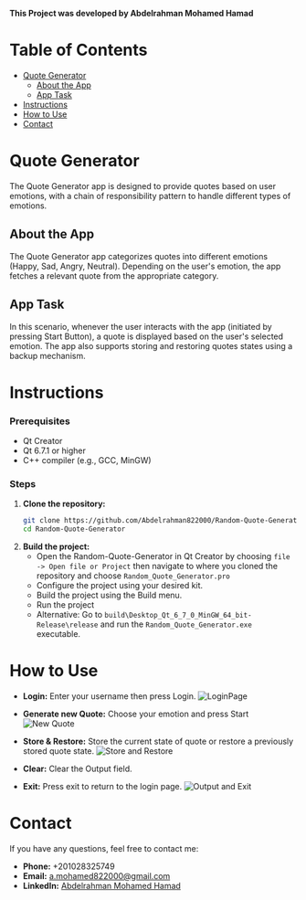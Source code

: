 **This Project was developed by Abdelrahman Mohamed Hamad**

# Table of Contents
- [Quote Generator](#quote-generator)
  - [About the App](#about-the-app)
  - [App Task](#app-task)
- [Instructions](#instructions)
- [How to Use](#how-to-use)
- [Contact](#contact)

# Quote Generator

The Quote Generator app is designed to provide quotes based on user emotions, with a chain of responsibility pattern to handle different types of emotions.

## About the App

The Quote Generator app categorizes quotes into different emotions (Happy, Sad, Angry, Neutral). Depending on the user's emotion, the app fetches a relevant quote from the appropriate category. 

## App Task

In this scenario, whenever the user interacts with the app (initiated by pressing Start Button), a quote is displayed based on the user's selected emotion. The app also supports storing and restoring quotes states using a backup mechanism.

# Instructions

### Prerequisites

- Qt Creator
- Qt 6.7.1 or higher
- C++ compiler (e.g., GCC, MinGW)

### Steps

1. **Clone the repository:**
    ```bash
    git clone https://github.com/Abdelrahman822000/Random-Quote-Generator.git
    cd Random-Quote-Generator
    ```
2. **Build the project:**
    - Open the Random-Quote-Generator in Qt Creator by choosing `file -> Open file or Project` then navigate to where you cloned the repository and choose `Random_Quote_Generator.pro`
    - Configure the project using your desired kit.
    - Build the project using the Build menu.
    - Run the project
    - Alternative: Go to `build\Desktop_Qt_6_7_0_MinGW_64_bit-Release\release` and run the `Random_Quote_Generator.exe` executable.

# How to Use

- **Login:** Enter your username then press Login. ![LoginPage](https://github.com/user-attachments/assets/b8933589-9a94-4766-a06b-f4c5755197a0)

- **Generate new Quote:** Choose your emotion and press Start![New Quote](https://github.com/user-attachments/assets/4af9418b-5a28-4546-ac8a-8d104bdcfdd4)

- **Store & Restore:** Store the current state of quote or restore a previously stored quote state. ![Store and Restore](https://github.com/user-attachments/assets/76ac1b01-9460-4381-bee8-30d2019c95f0)

- **Clear:** Clear the Output field.
- **Exit:** Press exit to return to the login page. ![Output and Exit](https://github.com/user-attachments/assets/48725e3e-9232-4f98-b7e5-56a7e0eaac2b)


# Contact

If you have any questions, feel free to contact me:
- **Phone:** +201028325749
- **Email:** a.mohamed822000@gmail.com
- **LinkedIn:** [Abdelrahman Mohamed Hamad](https://www.linkedin.com/in/abdelrahman-mohamed-a1956b247/)
